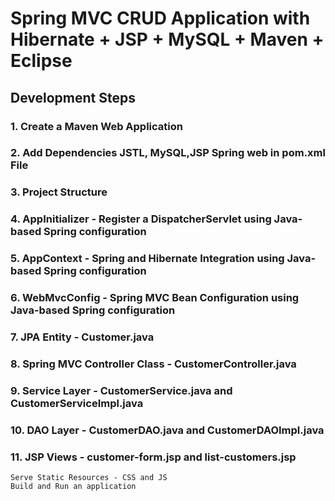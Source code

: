 # Spring MVC CRUD Application with Hibernate + JSP + MySQL + Maven + Eclipse

## Development Steps

 ### 1.  Create a Maven Web Application
 ### 2.  Add Dependencies JSTL, MySQL,JSP Spring web in pom.xml File
 ### 3. Project Structure
 ### 4. AppInitializer - Register a DispatcherServlet using Java-based Spring configuration
 ### 5.   AppContext - Spring and Hibernate Integration using Java-based Spring configuration
 ### 6.   WebMvcConfig - Spring MVC Bean Configuration using Java-based Spring configuration
 ### 7.   JPA Entity - Customer.java
 ### 8.   Spring MVC Controller Class - CustomerController.java
 ### 9.   Service Layer - CustomerService.java and CustomerServiceImpl.java
 ### 10.   DAO Layer - CustomerDAO.java and CustomerDAOImpl.java 
 ### 11.    JSP Views - customer-form.jsp and list-customers.jsp
    Serve Static Resources - CSS and JS
    Build and Run an application

 



